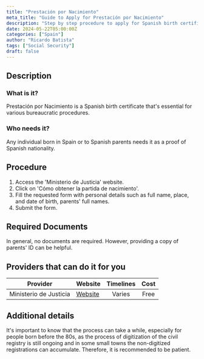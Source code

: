 ```yaml
---
title: "Prestación por Nacimiento"
meta_title: "Guide to Apply for Prestación por Nacimiento"
description: "Step by step procedure to apply for Spanish birth certificate 'Prestación por Nacimiento'"
date: 2024-05-22T05:00:00Z
categories: ["Spain"]
author: "Ricardo Batista"
tags: ["Social Security"]
draft: false
---
```


## Description

### What is it?

Prestación por Nacimiento is a Spanish birth certificate that's essential for various bureaucratic procedures.

### Who needs it?

Any individual born in Spain or to Spanish parents needs it as a proof of Spanish nationality.

## Procedure

1. Access the 'Ministerio de Justicia' website.
2. Click on 'Cómo obtener la partida de nacimiento'.
3. Fill the requested form with personal details such as full name, place, and date of birth, parents' full names.
4. Submit the form.

## Required Documents

In general, no documents are required. However, providing a copy of parents' ID can be helpful.

## Providers that can do it for you

| Provider               | Website                                                                                                                                 | Timelines | Cost |
| ---------------------- | --------------------------------------------------------------------------------------------------------------------------------------- | :-------: | :--: |
| Ministerio de Justicia | [Website](https://sede.mjusticia.gob.es/es/tramites/certificado-nacimiento) |  Varies   | Free |

## Additional details

It's important to know that the process can take a while, especially for people born before the 80s, as the process of digitization of the civil registry is still ongoing and in some small towns the non-digitized registrations can accumulate. Therefore, it is recommended to be patient.
